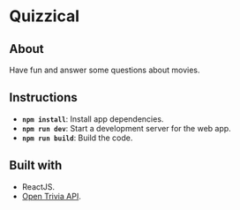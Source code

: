 # Quizzical

## About

Have fun and answer some questions about movies.

## Instructions

- **`npm install`**: Install app dependencies.
- **`npm run dev`**: Start a development server for the web app.
- **`npm run build`**: Build the code.

## Built with

- ReactJS.
- [Open Trivia API](https://opentdb.com/api_config.php).
